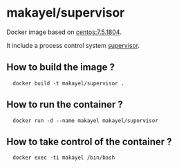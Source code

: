 # makayel/supervisor

Docker image based on [centos:7.5.1804](https://hub.docker.com/_/centos/).

It include a process control system [supervisor](http://supervisord.org/).

## How to build the image ?
      docker build -t makayel/supervisor .

## How to run the container ?
      docker run -d --name makayel makayel/supervisor

## How to take control of the container ?
      docker exec -ti makayel /bin/bash
